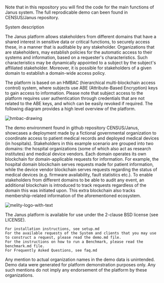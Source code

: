 Note that in this repository you will find the code for the main functions of Janus system. The full reprodicable demo can been found in CENSUS/Janus repository.

System description

The Janus platform allows stakeholders from different domains that have a shared interest in sensitive data or critical functions, to securely access these, in a manner that is auditable by any stakeholder. Organizations that are stakeholders, may establish policies for the automatic access to their systems and information, based on a requester's characteristics. Such characteristics may be dynamically appointed to a subject by the subject's affiliated stakeholder. Moreover, it is possible for stakeholders of a given domain to establish a domain-wide access policy.

The platform is based on an HMBAC (hierarchical multi-blockchain access control) system, where subjects use ABE (Attribute-Based Encryption) keys to gain access to information. Please note that subject access to the platform requires user authentication through credentials that are not related to the ABE keys, and which can be easily revoked if required. The following diagram provides a high level overview of the platform.

![hmbac-drawing](https://user-images.githubusercontent.com/31564228/191686437-d01cec8e-5687-411e-af13-851fd89a1f1d.png)

The demo environment found in github repository CENSUS/Janus, showcases a deployment made by a fictional governmental organization to coordinate access to patient medical records and deployed medical devices (in hospitals). Stakeholders in this example scenario are grouped into two domains: the hospital organizations (some of which also act as research institutes) and medical device vendors. Each domain operates its own blockchain for domain-applicable requests for information. For example, the hospital domain blockchain serves requests made for patient information, while the device vendor blockchain serves requests regarding the status of medical devices (e.g. firmware availability, fault statistics etc.). To enable stakeholders from different domains to be able to audit any event, an additional blockchain is introduced to track requests regardless of the domain this was initiated upon. This extra blockchain also tracks membership-related information of the aforementioned ecosystem.

![melity-logo-with-text](https://user-images.githubusercontent.com/31564228/191686585-85fc0823-62a2-46c6-9294-7127c04a67d3.png)


The Janus platform is available for use under the 2-clause BSD license (see LICENSE).

    For installation instructions, see setup.md
    For the available requests of the System and clients that you may use to construct a request, please read the demo.md file.
    For the instructions on how to run a Benchmark, please read the benchmark.md file.
    For Frequently Asked Questions, see faq.md

Any mention to actual organization names in the demo data is unintended. Demo data were generated for platform demonstration purposes only. Any such mentions do not imply any endorsement of the platform by these organizations.
